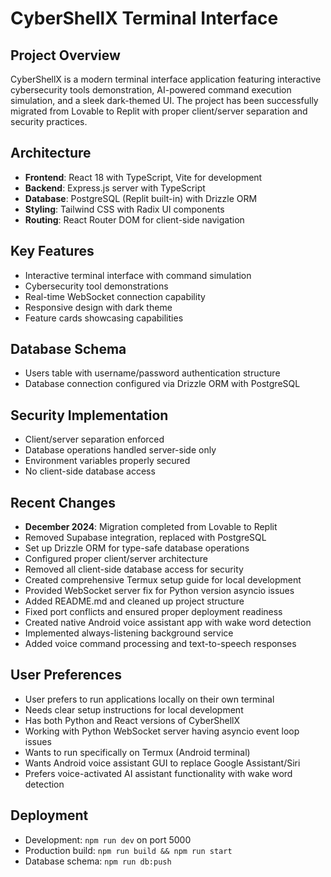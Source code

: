 # CyberShellX Terminal Interface

## Project Overview
CyberShellX is a modern terminal interface application featuring interactive cybersecurity tools demonstration, AI-powered command execution simulation, and a sleek dark-themed UI. The project has been successfully migrated from Lovable to Replit with proper client/server separation and security practices.

## Architecture
- **Frontend**: React 18 with TypeScript, Vite for development
- **Backend**: Express.js server with TypeScript
- **Database**: PostgreSQL (Replit built-in) with Drizzle ORM
- **Styling**: Tailwind CSS with Radix UI components
- **Routing**: React Router DOM for client-side navigation

## Key Features
- Interactive terminal interface with command simulation
- Cybersecurity tool demonstrations
- Real-time WebSocket connection capability
- Responsive design with dark theme
- Feature cards showcasing capabilities

## Database Schema
- Users table with username/password authentication structure
- Database connection configured via Drizzle ORM with PostgreSQL

## Security Implementation
- Client/server separation enforced
- Database operations handled server-side only
- Environment variables properly secured
- No client-side database access

## Recent Changes
- **December 2024**: Migration completed from Lovable to Replit
- Removed Supabase integration, replaced with PostgreSQL
- Set up Drizzle ORM for type-safe database operations
- Configured proper client/server architecture
- Removed all client-side database access for security
- Created comprehensive Termux setup guide for local development
- Provided WebSocket server fix for Python version asyncio issues
- Added README.md and cleaned up project structure
- Fixed port conflicts and ensured proper deployment readiness
- Created native Android voice assistant app with wake word detection
- Implemented always-listening background service
- Added voice command processing and text-to-speech responses

## User Preferences
- User prefers to run applications locally on their own terminal
- Needs clear setup instructions for local development
- Has both Python and React versions of CyberShellX
- Working with Python WebSocket server having asyncio event loop issues
- Wants to run specifically on Termux (Android terminal)
- Wants Android voice assistant GUI to replace Google Assistant/Siri
- Prefers voice-activated AI assistant functionality with wake word detection

## Deployment
- Development: `npm run dev` on port 5000
- Production build: `npm run build && npm run start`
- Database schema: `npm run db:push`
